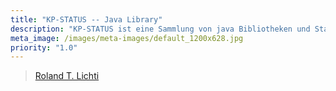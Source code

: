 ```yaml
---
title: "KP-STATUS -- Java Library"
description: "KP-STATUS ist eine Sammlung von java Bibliotheken und Standard-Servicen."
meta_image: /images/meta-images/default_1200x628.jpg
priority: "1.0"
---
```


> [Roland T. Lichti](/autor/)
